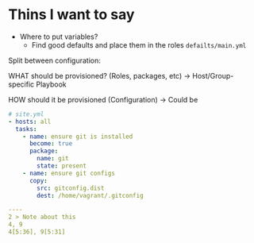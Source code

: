 # Thins I want to say

- Where to put variables?
    - Find good defaults and place them in the roles `defailts/main.yml`

Split between configuration:

WHAT should be provisioned? (Roles, packages, etc)
    -> Host/Group-specific Playbook

HOW should it be provisioned (Configuration)
    -> Could be 



```yaml
# site.yml
- hosts: all
  tasks:
    - name: ensure git is installed
      become: true
      package: 
        name: git
        state: present
    - name: ensure git configs
      copy:
        src: gitconfig.dist
        dest: /home/vagrant/.gitconfig

----
2 > Note about this
4, 9 
4[5:36], 9[5:31] 
```

